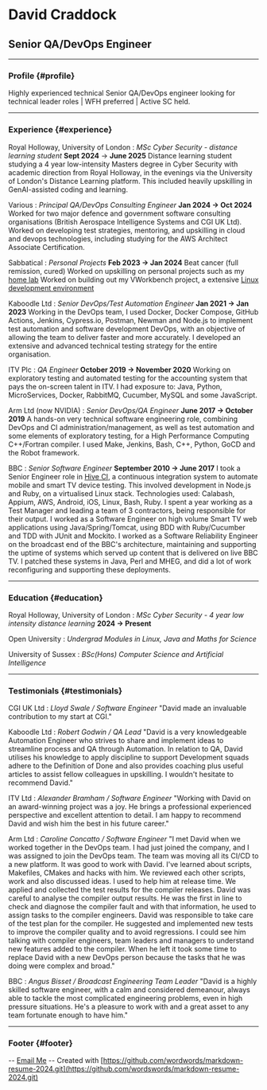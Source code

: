 # David Craddock
## Senior QA/DevOps Engineer

------

### Profile {#profile}

Highly experienced technical Senior QA/DevOps engineer looking for technical leader roles
| WFH preferred | Active SC held. 

------

### Experience {#experience}

Royal Holloway, University of London
: *MSc Cyber Security - distance learning student*
__Sept 2024__ -> __June 2025__
  Distance learning student studying a 4 year low-intensity Masters degree in Cyber Security with academic direction from Royal Holloway, in the evenings via the University of London's Distance Learning platform. This included heavily upskilling in GenAI-assisted coding and learning.

Various
: *Principal QA/DevOps Consulting Engineer*
__Jan 2024 -> Oct 2024__
  Worked for two major defence and government software consulting organisations (British Aerospace Intelligence Systems and CGI UK Ltd).
  Worked on developing test strategies, mentoring, and upskilling in cloud and devops technologies, including studying for the AWS Architect Associate Certification.

Sabbatical
: *Personal Projects*
__Feb 2023 -> Jan 2024__
  Beat cancer (full remission, cured)
  Worked on upskilling on personal projects such as my [home lab](https://davidcraddock.net/my-home-network/)
  Worked on building out my VWorkbench project, a extensive [Linux development environment](https://github.com/wordswords/vWorkbench.git)

Kaboodle Ltd
: *Senior DevOps/Test Automation Engineer*
__Jan 2021 -> Jan 2023__
  Working in the DevOps team, I used Docker, Docker Compose, GitHub Actions, Jenkins, Cypress.io, Postman, Newman and Node.js to implement test automation and software development DevOps, with an objective of allowing the team to deliver faster and more accurately.
  I developed an extensive and advanced technical testing strategy for the entire organisation.

ITV Plc
: *QA Engineer*
__October 2019 -> November 2020__
  Working on exploratory testing and automated testing for the accounting system that pays the on-screen talent in ITV. I had exposure to: Java, Python, MicroServices, Docker, RabbitMQ, Cucumber, MySQL and some JavaScript.

Arm Ltd (now NVIDIA)
: *Senior DevOps/QA Engineer*
__June 2017 -> October 2019__
  A hands-on very technical software engineering role, combining DevOps and CI administration/management, as well as test automation and some elements of exploratory testing, for a High Performance Computing C++/Fortran compiler.
  I used Make, Jenkins, Bash, C++, Python, GoCD and the Robot framework.

BBC
: *Senior Software Engineer*
__September 2010 -> June 2017__
  I took a Senior Engineer role in [Hive CI](https://github.com/bbc/hive-ci), a continuous integration system to automate mobile and smart TV device testing. This involved development in Node.js and Ruby, on a virtualised Linux stack. Technologies used: Calabash, Appium, AWS, Android, iOS, Linux, Bash, Ruby.
  I spent a year working as a Test Manager and leading a team of 3 contractors, being responsible for their output.
  I worked as a Software Engineer on high volume Smart TV web applications using Java/Spring/Tomcat, using BDD with Ruby/Cucumber and TDD with JUnit and Mockito.
  I worked as a Software Reliability Engineer on the broadcast end of the BBC's architecture, maintaining and supporting the uptime of systems which served up content that is delivered on live BBC TV. I patched these systems in Java, Perl and MHEG, and did a lot of work reconfiguring and supporting these deployments.

------

### Education {#education}

Royal Holloway, University of London
: *MSc Cyber Security - 4 year low intensity distance learning*
__2024 -> Present__

Open University
: *Undergrad Modules in Linux, Java and Maths for Science*

University of Sussex
: *BSc(Hons) Computer Science and Artificial Intelligence*


------

### Testimonials {#testimonials}

CGI UK Ltd
: *Lloyd Swale / Software Engineer*
"David made an invaluable contribution to my start at CGI."

Kaboodle Ltd
: *Robert Godwin / QA Lead*
"David is a very knowledgeable Automation Engineer who strives to share and implement ideas to streamline process and QA through Automation. In relation to QA, David utilises his knowledge to apply discipline to support Development squads adhere to the Definition of Done and also provides coaching plus useful articles to assist fellow colleagues in upskilling. I wouldn't hesitate to recommend David."

ITV Ltd
: *Alexander Bramham / Software Engineer*
"Working with David on an award-winning project was a joy. He brings a
professional experienced perspective and excellent attention to detail. I am
happy to recommend David and wish him the best in his future career."

Arm Ltd
: *Caroline Concatto / Software Engineer*
"I met David when we worked together in the DevOps team. I had just joined the company, and I was assigned to join the DevOps team. The team was moving all its CI/CD to a new platform. It was good to work with David. I've learned about
scripts, Makefiles, CMakes and hacks with him. We reviewed each other scripts, work and also discussed ideas. I used to help him at release time. We applied and collected the test results for the compiler releases. David was careful to
analyse the compiler output results. He was the first in line to check and diagnose the compiler fault and with that information, he used to assign tasks to the compiler engineers. David was responsible to take care of the test plan
for the compiler. He suggested and implemented new tests to improve the compiler quality and to avoid regressions. I could see him talking with compiler engineers, team leaders and managers to understand new features added to the compiler. When he left it took some time to replace David with a new DevOps person because the tasks that he was doing were complex and broad."

BBC
: *Angus Bisset / Broadcast Engineering Team Leader*
"David is a highly skilled software engineer, with a calm and considered demeanour, always able to tackle the most complicated engineering problems, even in high pressure situations. He's a pleasure to work with and a great asset to any team fortunate enough to have him."

------

### Footer {#footer}

-- [Email Me](mailto:ywbgwnx80@mozmail.com) -- Created with [https://github.com/wordwords/markdown-resume-2024.git](https://github.com/wordswords/markdown-resume-2024.git)


